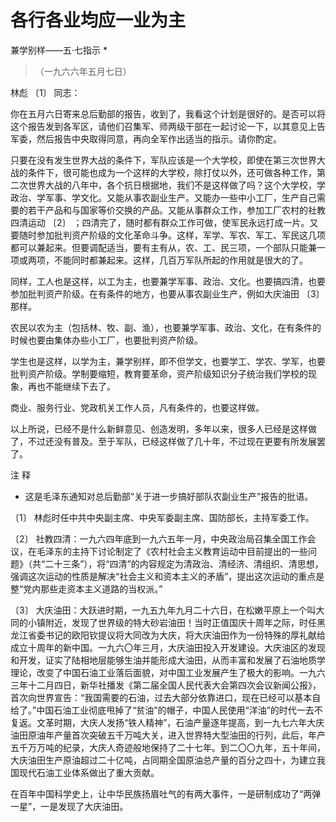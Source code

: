 #  各行各业均应一业为主  
兼学别样——五·七指示  *

> （一九六六年五月七日）

林彪  〔1〕  同志：

你在五月六日寄来总后勤部的报告，收到了，我看这个计划是很好的。是否可以将这个报告发到各军区，请他们召集军、师两级干部在一起讨论一下，以其意见上告军委，然后报告中央取得同意，再向全军作出适当的指示。请你酌定。

只要在没有发生世界大战的条件下，军队应该是一个大学校，即使在第三次世界大战的条件下，很可能也成为一个这样的大学校，除打仗以外，还可做各种工作，第二次世界大战的八年中，各个抗日根据地，我们不是这样做了吗？这个大学校，学政治、学军事、学文化。又能从事农副业生产。又能办一些中小工厂，生产自己需要的若干产品和与国家等价交换的产品。又能从事群众工作，参加工厂农村的社教四清运动
〔2〕
；四清完了，随时都有群众工作可做，使军民永远打成一片。又要随时参加批判资产阶级的文化革命斗争。这样，军学、军农、军工、军民这几项都可以兼起来。但要调配适当，要有主有从，农、工、民三项，一个部队只能兼一项或两项，不能同时都兼起来。这样，几百万军队所起的作用就是很大的了。

同样，工人也是这样，以工为主，也要兼学军事、政治、文化。也要搞四清，也要参加批判资产阶级。在有条件的地方，也要从事农副业生产，例如大庆油田  〔3〕
那样。

农民以农为主（包括林、牧、副、渔），也要兼学军事、政治、文化，在有条件的时候也要由集体办些小工厂，也要批判资产阶级。

学生也是这样，以学为主，兼学别样，即不但学文，也要学工、学农、学军，也要批判资产阶级。学制要缩短，教育要革命，资产阶级知识分子统治我们学校的现象，再也不能继续下去了。

商业、服务行业、党政机关工作人员，凡有条件的，也要这样做。

以上所说，已经不是什么新鲜意见、创造发明，多年以来，很多人已经是这样做了，不过还没有普及。至于军队，已经这样做了几十年，不过现在更要有所发展罢了。

注 释

*  这是毛泽东通知对总后勤部“关于进一步搞好部队农副业生产”报告的批语。 

〔1〕  林彪时任中共中央副主席、中央军委副主席、国防部长，主持军委工作。

〔2〕
社教四清：一九六四年底到一九六五年一月，中央政治局召集全国工作会议，在毛泽东的主持下讨论制定了《农村社会主义教育运动中目前提出的一些问题》（共“二十三条”），将“四清”的内容规定为清政治、清经济、清组织、清思想，强调这次运动的性质是解决“社会主义和资本主义的矛盾”，提出这次运动的重点是整“党内那些走资本主义道路的当权派。”

〔3〕
大庆油田：大跃进时期，一九五九年九月二十六日，在松嫩平原上一个叫大同的小镇附近，发现了世界级的特大砂岩油田！当时正值国庆十周年之际，时任黑龙江省委书记的欧阳钦提议将大同改为大庆，将大庆油田作为一份特殊的厚礼献给成立十周年的新中国。一九六〇年三月，大庆油田投入开发建设。大庆油区的发现和开发，证实了陆相地层能够生油并能形成大油田，从而丰富和发展了石油地质学理论，改变了中国石油工业落后面貌，对中国工业发展产生了极大的影响。一九六三年十二月四日，新华社播发《第二届全国人民代表大会第四次会议新闻公报》，首次向世界宣告：“我国需要的石油，过去大部分依靠进口，现在已经可以基本自给了。”中国石油工业彻底甩掉了“贫油”的帽子，中国人民使用“洋油”的时代一去不复返。文革时期，大庆人发扬“铁人精神”，石油产量逐年提高，到一九七六年大庆油田原油年产量首次突破五千万吨大关，进入世界特大型油田的行列，此后，年产五千万万吨的纪录，大庆人奇迹般地保持了二十七年。到二〇〇九年，五十年间，大庆油田生产原油超过二十亿吨，占同期全国原油总产量的百分之四十，为建立我国现代石油工业体系做出了重大贡献。

在百年中国科学史上，让中华民族扬眉吐气的有两大事件，一是研制成功了“两弹一星”，一是发现了大庆油田。

  

